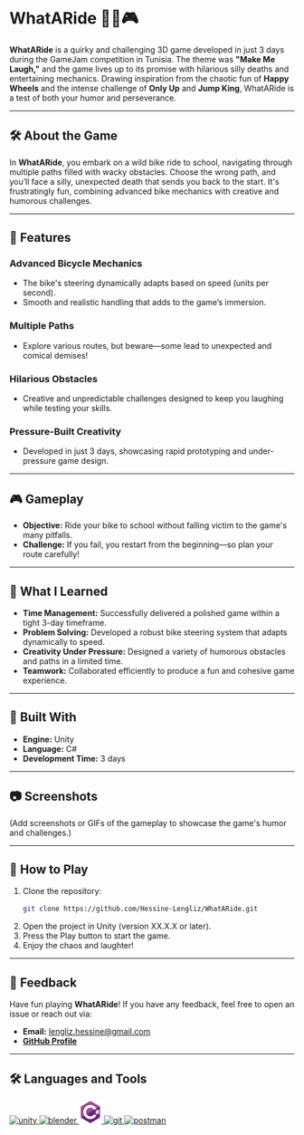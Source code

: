 # WhatARide 🚴‍♂️🎮

**WhatARide** is a quirky and challenging 3D game developed in just 3 days during the GameJam competition in Tunisia. The theme was **"Make Me Laugh,"** and the game lives up to its promise with hilarious silly deaths and entertaining mechanics. Drawing inspiration from the chaotic fun of **Happy Wheels** and the intense challenge of **Only Up** and **Jump King**, WhatARide is a test of both your humor and perseverance.

---

## 🛠️ About the Game
In **WhatARide**, you embark on a wild bike ride to school, navigating through multiple paths filled with wacky obstacles. Choose the wrong path, and you’ll face a silly, unexpected death that sends you back to the start. It's frustratingly fun, combining advanced bike mechanics with creative and humorous challenges.

---

## 🎯 Features

### **Advanced Bicycle Mechanics**
- The bike's steering dynamically adapts based on speed (units per second).
- Smooth and realistic handling that adds to the game’s immersion.

### **Multiple Paths**
- Explore various routes, but beware—some lead to unexpected and comical demises!

### **Hilarious Obstacles**
- Creative and unpredictable challenges designed to keep you laughing while testing your skills.

### **Pressure-Built Creativity**
- Developed in just 3 days, showcasing rapid prototyping and under-pressure game design.

---

## 🎮 Gameplay
- **Objective:** Ride your bike to school without falling victim to the game's many pitfalls.
- **Challenge:** If you fail, you restart from the beginning—so plan your route carefully!

---

## 🚀 What I Learned
- **Time Management:** Successfully delivered a polished game within a tight 3-day timeframe.
- **Problem Solving:** Developed a robust bike steering system that adapts dynamically to speed.
- **Creativity Under Pressure:** Designed a variety of humorous obstacles and paths in a limited time.
- **Teamwork:** Collaborated efficiently to produce a fun and cohesive game experience.

---

## 🔧 Built With
- **Engine:** Unity
- **Language:** C#
- **Development Time:** 3 days

---

## 📷 Screenshots
(Add screenshots or GIFs of the gameplay to showcase the game's humor and challenges.)

---

## 📂 How to Play
1. Clone the repository:
   ```bash
   git clone https://github.com/Hessine-Lengliz/WhatARide.git
   ```
2. Open the project in Unity (version XX.X.X or later).
3. Press the Play button to start the game.
4. Enjoy the chaos and laughter!

---

## 📢 Feedback
Have fun playing **WhatARide**! If you have any feedback, feel free to open an issue or reach out via:

- **Email:** lengliz.hessine@gmail.com
- [**GitHub Profile**](https://github.com/Hessine-Lengliz)

---

## 🛠️ Languages and Tools
<p align="left">
  <a href="https://unity.com/" target="_blank" rel="noreferrer"> <img src="https://www.vectorlogo.zone/logos/unity3d/unity3d-icon.svg" alt="unity" width="40" height="40"/> </a>
  <a href="https://www.blender.org/" target="_blank" rel="noreferrer"> <img src="https://download.blender.org/branding/community/blender_community_badge_white.svg" alt="blender" width="40" height="40"/> </a>
  <a href="https://www.cprogramming.com/" target="_blank" rel="noreferrer"> <img src="https://raw.githubusercontent.com/devicons/devicon/master/icons/csharp/csharp-original.svg" alt="csharp" width="40" height="40"/> </a>
  <a href="https://git-scm.com/" target="_blank" rel="noreferrer"> <img src="https://www.vectorlogo.zone/logos/git-scm/git-scm-icon.svg" alt="git" width="40" height="40"/> </a>
  <a href="https://postman.com" target="_blank" rel="noreferrer"> <img src="https://www.vectorlogo.zone/logos/getpostman/getpostman-icon.svg" alt="postman" width="40" height="40"/> </a>
</p>
